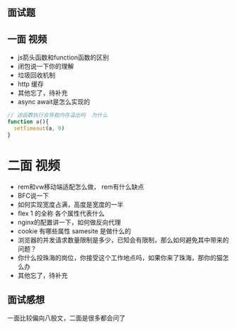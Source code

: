 ## 面试题

## 一面 视频

- js箭头函数和function函数的区别
- 闭包说一下你的理解
- 垃圾回收机制
- http 缓存
- 其他忘了，待补充
- async await是怎么实现的
```js
// 这函数执行会导致内存溢出吗  为什么
function a(){
  setTimeout(a, 0)
}
```

# 二面 视频

- rem和vw移动端适配怎么做， rem有什么缺点
- BFC说一下
- 如何实现宽度占满，高度是宽度的一半
- flex 1 的全称 各个属性代表什么
- nginx的配置讲一下，如何做反向代理
- cookie 有哪些属性 samesite 是做什么的
- 浏览器的并发请求数量限制是多少，已知会有限制，那么如何避免其中带来的问题？
- 你什么投珠海的岗位，你接受这个工作地点吗，如果你来了珠海，那你的猫怎么办
- 其他忘了，待补充

## 面试感想
一面比较偏向八股文，二面是很多都会问了
